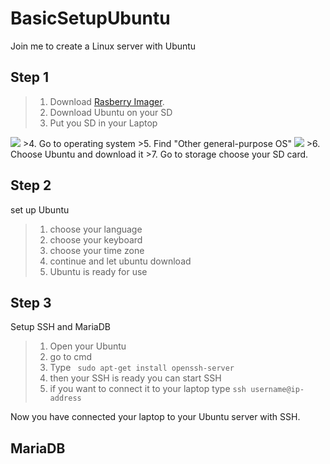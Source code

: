 # BasicSetupUbuntu
Join me to create a Linux server with Ubuntu

## Step 1 
>1. Download [Rasberry Imager](https://www.raspberrypi.com/software/).
>2. Download Ubuntu on your SD
>3. Put you SD in your Laptop
<img src="https://i.imgur.com/YhBR0cL.png">
>4. Go to operating system 
>5. Find "Other general-purpose OS"
<img src="https://i.imgur.com/CkIYHjG.png">
>6. Choose Ubuntu and download it
>7. Go to storage choose your SD card.

## Step 2 
set up Ubuntu

>1. choose your language  
>2. choose your keyboard
>3. choose your time zone
>4. continue and let ubuntu download
>5. Ubuntu is ready for use

## Step 3
Setup SSH and MariaDB

> 1. Open your Ubuntu 
> 2. go to cmd
> 3. Type
> ```  sudo apt-get install openssh-server ``` 
> 4. then your SSH is ready you can start SSH
> 5. if you want to connect it to your laptop type
 ```ssh username@ip-address```

Now you have connected your laptop to your Ubuntu server with SSH.

## MariaDB 
